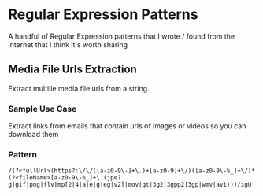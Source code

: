 # Regular Expression Patterns
A handful of Regular Expression patterns that I wrote / found from the internet that I think it's worth sharing

## Media File Urls Extraction
Extract multille media file urls from a string.

### Sample Use Case
Extract links from emails that contain urls of images or videos so you can download them

### Pattern
```
/(?<fullUrl>(https?:\/\/([a-z0-9\-]+\.)+[a-z0-9]+\/)([a-z0-9\-%_]+\/)*(?<fileName>[a-z0-9\-%_]+\.(jpe?g|gif|png|flv|mp[2|4|a|e|g|eg|v2]|mov|qt|3g2|3gpp2|3gp|wmv|avi)))/igU
```